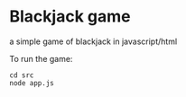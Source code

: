 # Blackjack game
a simple game of blackjack in javascript/html

To run the game:

```
cd src
node app.js
```
